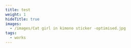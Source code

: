 ```yaml
---
title: test
weight: 1
hideTitle: true
images:
  - /images/Cat girl in kimono sticker -optimised.jpg
tags:
  - works
---
```

